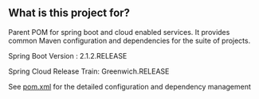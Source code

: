## What is this project for? ##

Parent POM for spring boot and cloud enabled services. It provides common Maven configuration and dependencies for the suite of projects.

Spring Boot Version : 2.1.2.RELEASE

Spring Cloud Release Train: Greenwich.RELEASE

See [pom.xml](https://github.com/department-of-veterans-affairs/bip-framework/blob/master/bip-framework-parentpom/pom.xml) for the detailed configuration and dependency management
